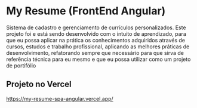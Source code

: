 # My Resume (FrontEnd Angular)
Sistema de cadastro e gerenciamento de currículos personalizados.
Este projeto foi e está sendo desenvolvido com o intuito de aprendizado, para que eu possa aplicar na prática os conhecimentos adquiridos através de cursos, estudos e trabalho profissional, aplicando as melhores práticas de desenvolvimento, refatorando sempre que necessário para que sirva de referência técnica para eu mesmo e que eu possa utilizar como um projeto de portifólio

## Projeto no Vercel
https://my-resume-spa-angular.vercel.app/